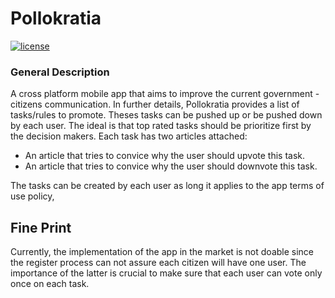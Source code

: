 # Pollokratia
[![license](https://img.shields.io/github/license/DAVFoundation/captain-n3m0.svg?style=flat-square)](https://github.com/DAVFoundation/captain-n3m0/blob/master/LICENSE)
 
### General Description
A cross platform mobile app that aims to improve the current government - citizens communication.
In further details, Pollokratia provides a list of tasks/rules to promote.
Theses tasks can be pushed up or be pushed down by each user.
The ideal is that top rated tasks should be prioritize first by the decision makers.
Each task has two articles attached:
- An article that tries to convice why the user should upvote this task.
- An article that tries to convice why the user should downvote this task.

The tasks can be created by each user as long it applies to the app terms of use policy,

## Fine Print
Currently, the implementation of the app in the market is not doable since the register process can not assure each citizen will have one user.
The importance of the latter is crucial to make sure that each user can vote only once on each task.

